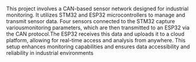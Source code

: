 This project involves a CAN-based sensor network designed for industrial monitoring. It utilizes STM32 and ESP32 microcontrollers to manage and transmit sensor data. Four sensors connected to the STM32 capture variousmonitoring parameters, which are then transmitted to an ESP32 via the CAN protocol.The ESP32 receives this data and uploads it to a cloud platform, allowing for real-time access and analysis from anywhere. This setup enhances monitoring capabilities and ensures data accessibility and reliability in industrial environments
